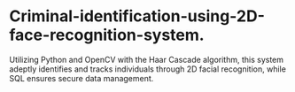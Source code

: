 # Criminal-identification-using-2D-face-recognition-system.
Utilizing Python and OpenCV with the Haar Cascade algorithm, this system adeptly identifies and tracks individuals through 2D facial recognition, while SQL ensures secure data management.
